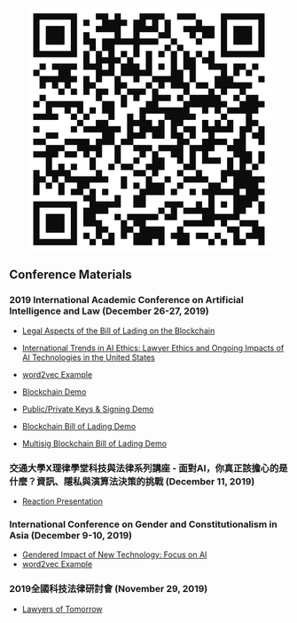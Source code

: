 <p align="center">
<img align="center" src="assets/qrcode.svg">
</p>

## Conference Materials

### 2019 International Academic Conference on Artificial Intelligence and Law (December 26-27, 2019)
* [Legal Aspects of the Bill of Lading on the Blockchain](https://)
* [International Trends in AI Ethics: Lawyer Ethics and Ongoing Impacts of AI Technologies in the United States](https://)

* [word2vec Example](https://rare-technologies.com/word2vec-tutorial/#app)
* [Blockchain Demo](https://markshope.github.io/blockchain-demo/)
* [Public/Private Keys & Signing Demo](https://markshope.github.io/public-private-key-demo/)
* [Blockchain Bill of Lading Demo](https://markshope.github.io/bill-of-lading-demo/)
* [Multisig Blockchain Bill of Lading Demo](https://markshope.github.io/multisig-bill-of-lading/)

### 交通大學X理律學堂科技與法律系列講座 - 面對AI，你真正該擔心的是什麼？資訊、隱私與演算法決策的挑戰 (December 11, 2019)
* [Reaction Presentation](https://drive.google.com/file/d/1NqVE1Deq4rQjNKZ8szRD2chHxZhOwnl4/view?usp=sharing)

### International Conference on Gender and Constitutionalism in Asia (December 9-10, 2019)
* [Gendered Impact of New Technology: Focus on AI](https://drive.google.com/file/d/1PjXISOFC0vPmMuvLKp4M1F5F9qj7cp7U/view?usp=sharing)
* [word2vec Example](https://rare-technologies.com/word2vec-tutorial/#app)

### 2019全國科技法律研討會 (November 29, 2019)
* [Lawyers of Tomorrow](https://drive.google.com/file/d/1OOf0vDIxAlsCw1TuXMeQr0IIYjgyE90T/view?usp=sharing)
